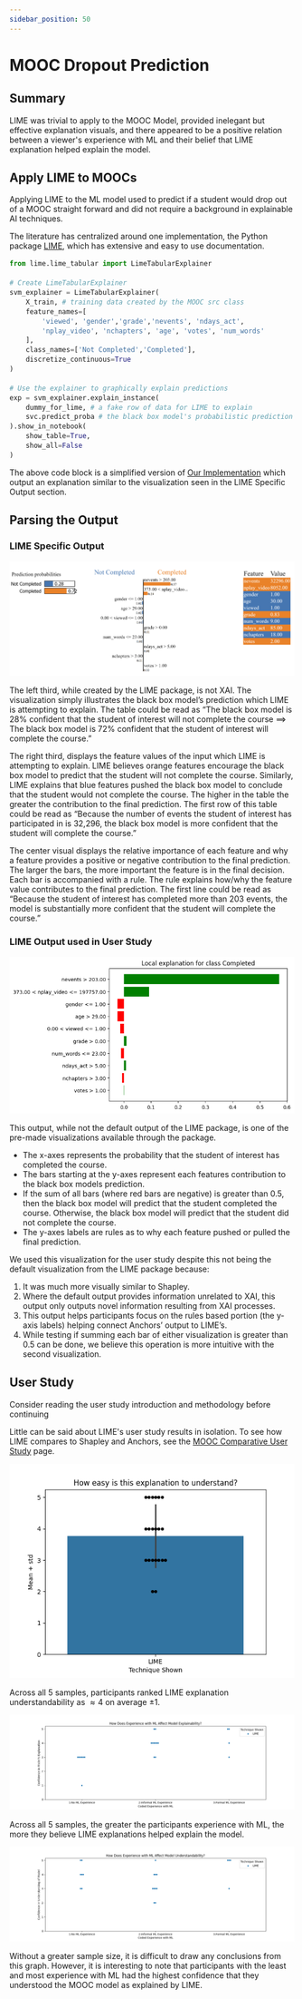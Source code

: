 ```yaml
---
sidebar_position: 50
---
```


# MOOC Dropout Prediction

## Summary

LIME was trivial to apply to the MOOC Model, provided inelegant but effective explanation visuals, and there appeared to be a positive relation between a viewer's experience with ML and their belief that LIME explanation helped explain the model.

## Apply LIME to MOOCs

Applying LIME to the ML model used to predict if a student would drop out of a MOOC straight forward and did not require a background in explainable AI techniques.

The literature has centralized around one implementation, the Python package [LIME](https://pypi.org/project/lime/), which has extensive and easy to use documentation.

```Python
from lime.lime_tabular import LimeTabularExplainer

# Create LimeTabularExplainer
svm_explainer = LimeTabularExplainer(
    X_train, # training data created by the MOOC src class
    feature_names=[
        'viewed', 'gender','grade','nevents', 'ndays_act',
        'nplay_video', 'nchapters', 'age', 'votes', 'num_words'
    ],
    class_names=['Not Completed','Completed'],
    discretize_continuous=True
)

# Use the explainer to graphically explain predictions
exp = svm_explainer.explain_instance(
    dummy_for_lime, # a fake row of data for LIME to explain
    svc.predict_proba # the black box model's probabilistic prediction method
).show_in_notebook(
    show_table=True,
    show_all=False
)
```

The above code block is a simplified version of [Our Implementation](https://github.com/cosmcbun/Explainable-Ai-Comps-2024/blob/62e136607f3b66106fd09fd558feb38f4834419a/MOOC/LIME/BasicExampleOfUsingLIMEOnMOOCDataset.ipynb) which output an explanation similar to the visualization seen in the LIME Specific Output section.

## Parsing the Output

### LIME Specific Output

![LIME Specific Output](./HTML%20Output.png)

The left third, while created by the LIME package, is not XAI. The visualization simply illustrates the black box model’s prediction which LIME is attempting to explain. The table could be read as “The black box model is 28% confident that the student of interest will not complete the course $\implies$ The black box model is 72% confident that the student of interest will complete the course.”

The right third, displays the feature values of the input which LIME is attempting to explain. LIME believes orange features encourage the black box model to predict that the student will not complete the course. Similarly, LIME explains that blue features pushed the black box model to conclude that the student would not complete the course. The higher in the table the greater the contribution to the final prediction. The first row of this table could be read as “Because the number of events the student of interest has participated in is 32,296, the black box model is more confident that the student will complete the course.”

The center visual displays the relative importance of each feature and why a feature provides a positive or negative contribution to the final prediction. The larger the bars, the more important the feature is in the final decision. Each bar is accompanied with a rule. The rule explains how/why the feature value contributes to the final prediction. The first line could be read as “Because the student of interest has completed more than 203 events, the model is substantially more confident that the student will complete the course.”

### LIME Output used in User Study

![LIME Output used in User Study](./X_complete3.png)

This output, while not the default output of the LIME package, is one of the pre-made visualizations available through the package.

- The x-axes represents the probability that the student of interest has completed the course.
- The bars starting at the y-axes represent each features contribution to the black box models prediction.
- If the sum of all bars (where red bars are negative) is greater than 0.5, then the black box model will predict that the student completed the course. Otherwise, the black box model will predict that the student did not complete the course.
- The y-axes labels are rules as to why each feature pushed or pulled the final prediction.

We used this visualization for the user study despite this not being the default visualization from the LIME package because:

1. It was much more visually similar to Shapley.
2. Where the default output provides information unrelated to XAI, this output only outputs novel information resulting from XAI processes.
3. This output helps participants focus on the rules based portion (the y-axis labels) helping connect Anchors’ output to LIME’s.
4. While testing if summing each bar of either visualization is greater than 0.5 can be done, we believe this operation is more intuitive with the second visualization.

## User Study

Consider reading the user study introduction and methodology before continuing

Little can be said about LIME's user study results in isolation. To see how LIME compares to Shapley and Anchors, see the [MOOC Comparative User Study](../User%20Study/MOOC%20-%20Comparative%20Results.md) page.

![Sample All LIME - How easy is this explanation to understand](./Sample%20All%20LIME%20-%20How%20easy%20is%20this%20explanation%20to%20understand.png)

Across all 5 samples, participants ranked LIME explanation understandability as $\approx4$ on average $\pm 1$.

![Sample All LIME - How Does Experience with ML Affect Model Explainability.png](./Sample%20All%20LIME%20-%20How%20Does%20Experience%20with%20ML%20Affect%20Model%20Explainability.png)

Across all 5 samples, the greater the participants experience with ML, the more they believe LIME explanations helped explain the model.

![Sample All LIME - How Does Experience with ML Affect Model Understandability](./Sample%20All%20LIME%20-%20How%20Does%20Experience%20with%20ML%20Affect%20Model%20Understandability.png)

Without a greater sample size, it is difficult to draw any conclusions from this graph. However, it is interesting to note that participants with the least and most experience with ML had the highest confidence that they understood the MOOC model as explained by LIME.
